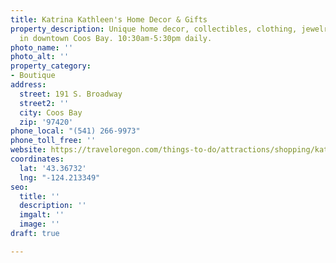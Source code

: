 ```yaml
---
title: Katrina Kathleen's Home Decor & Gifts
property_description: Unique home decor, collectibles, clothing, jewelry & more. Located
  in downtown Coos Bay. 10:30am-5:30pm daily.
photo_name: ''
photo_alt: ''
property_category:
- Boutique
address:
  street: 191 S. Broadway
  street2: ''
  city: Coos Bay
  zip: '97420'
phone_local: "(541) 266-9973"
phone_toll_free: ''
website: https://traveloregon.com/things-to-do/attractions/shopping/katrina-kathleens-home-decor-gifts/
coordinates:
  lat: '43.36732'
  lng: "-124.213349"
seo:
  title: ''
  description: ''
  imgalt: ''
  image: ''
draft: true

---
```

